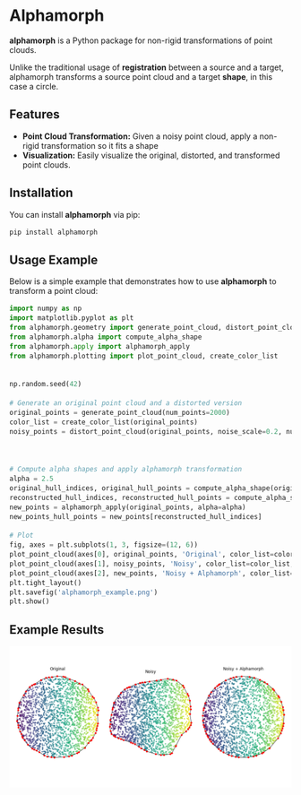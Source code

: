 # Alphamorph

**alphamorph** is a Python package for non-rigid transformations of point clouds. 

Unlike the traditional usage of **registration** between a source and a target, alphamorph transforms a source point cloud and a target **shape**, in this case a circle.

## Features
- **Point Cloud Transformation:** Given a noisy point cloud, apply a non-rigid transformation so it fits a shape
- **Visualization:** Easily visualize the original, distorted, and transformed point clouds.

## Installation

You can install **alphamorph** via pip:

```bash
pip install alphamorph
```


## Usage Example

Below is a simple example that demonstrates how to use **alphamorph** to transform a point cloud:

````python
import numpy as np
import matplotlib.pyplot as plt
from alphamorph.geometry import generate_point_cloud, distort_point_cloud
from alphamorph.alpha import compute_alpha_shape
from alphamorph.apply import alphamorph_apply
from alphamorph.plotting import plot_point_cloud, create_color_list


np.random.seed(42)

# Generate an original point cloud and a distorted version
original_points = generate_point_cloud(num_points=2000)
color_list = create_color_list(original_points)
noisy_points = distort_point_cloud(original_points, noise_scale=0.2, num_bins=15)



# Compute alpha shapes and apply alphamorph transformation
alpha = 2.5
original_hull_indices, original_hull_points = compute_alpha_shape(original_points, alpha)
reconstructed_hull_indices, reconstructed_hull_points = compute_alpha_shape(noisy_points, alpha)
new_points = alphamorph_apply(original_points, alpha=alpha)
new_points_hull_points = new_points[reconstructed_hull_indices]

# Plot
fig, axes = plt.subplots(1, 3, figsize=(12, 6))
plot_point_cloud(axes[0], original_points, 'Original', color_list=color_list, hull_points=original_hull_points)
plot_point_cloud(axes[1], noisy_points, 'Noisy', color_list=color_list, hull_points=reconstructed_hull_points)
plot_point_cloud(axes[2], new_points, 'Noisy + Alphamorph', color_list=color_list, hull_points=new_points_hull_points)
plt.tight_layout()
plt.savefig('alphamorph_example.png')
plt.show()
````


## Example Results

<img src="alphamorph_example.png" alt="Alphamorph Example" width="2000">




